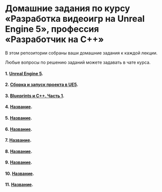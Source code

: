 # Домашние задания по курсу «Разработка видеоигр на Unreal Engine 5», профессия «Разработчик на С++»

В этом репозитории собраны ваши домашние задания к каждой лекции. 

Любые вопросы по решению заданий можете задавать в чате курса.

#### 1. [Unreal Engine 5](01).
#### 2. [Сборка и запуск проекта в UE5](02).
#### 3. [Blueprints и С++. Часть 1](03).
#### 4. [Название](04).
#### 5. [Название](05).
#### 6. [Название](06).
#### 7. [Название](07).
#### 8. [Название](08).
#### 9. [Название](09).
#### 10. [Название](10).
#### 11. [Название](11).
